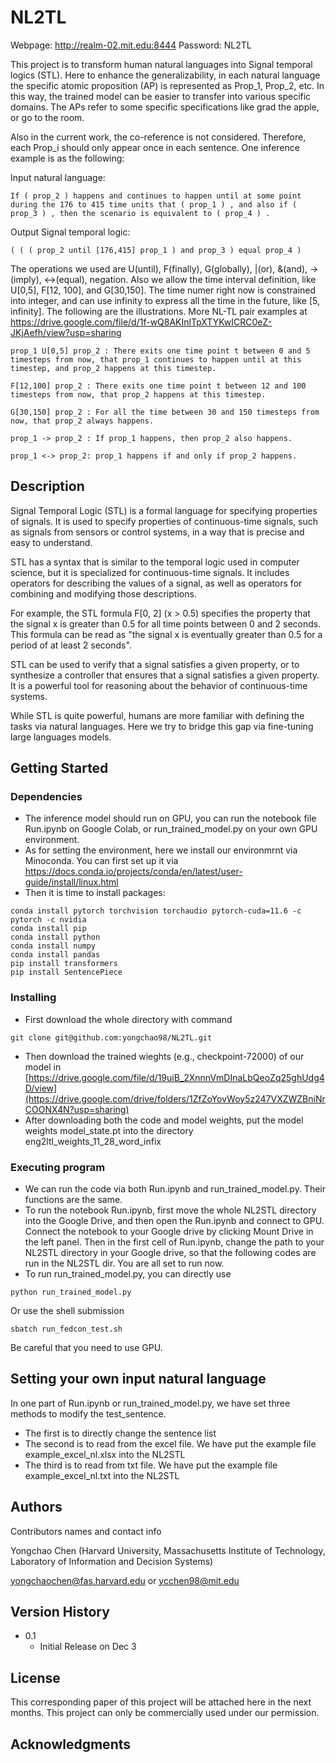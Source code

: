 # NL2TL
Webpage: http://realm-02.mit.edu:8444     Password: NL2TL

This project is to transform human natural languages into Signal temporal logics (STL). Here to enhance the generalizability, in each natural language the specific atomic proposition (AP) is represented as Prop_1, Prop_2, etc. In this way, the trained model can be easier to transfer into various specific domains. The APs refer to some specific specifications like grad the apple, or go to the room.

Also in the current work, the co-reference is not considered. Therefore, each Prop_i should only appear once in each sentence. One inference example is as the following:

Input natural language:

```
If ( prop_2 ) happens and continues to happen until at some point during the 176 to 415 time units that ( prop_1 ) , and also if ( prop_3 ) , then the scenario is equivalent to ( prop_4 ) .
```

Output Signal temporal logic:

```
( ( ( prop_2 until [176,415] prop_1 ) and prop_3 ) equal prop_4 )
```

The operations we used are U(until), F(finally), G(globally), |(or), &(and), ->(imply), <->(equal), negation. Also we allow the time interval definition, like U[0,5], F[12, 100], and G[30,150]. The time numer right now is constrained into integer, and can use infinity to express all the time in the future, like [5, infinity]. The following are the illustrations. More NL-TL pair examples at https://drive.google.com/file/d/1f-wQ8AKInlTpXTYKwICRC0eZ-JKjAefh/view?usp=sharing
```
prop_1 U[0,5] prop_2 : There exits one time point t between 0 and 5 timesteps from now, that prop_1 continues to happen until at this timestep, and prop_2 happens at this timestep.
```
```
F[12,100] prop_2 : There exits one time point t between 12 and 100 timesteps from now, that prop_2 happens at this timestep.
```
```
G[30,150] prop_2 : For all the time between 30 and 150 timesteps from now, that prop_2 always happens.
```
```
prop_1 -> prop_2 : If prop_1 happens, then prop_2 also happens.
```
```
prop_1 <-> prop_2: prop_1 happens if and only if prop_2 happens.
```

## Description

Signal Temporal Logic (STL) is a formal language for specifying properties of signals. It is used to specify properties of continuous-time signals, such as signals from sensors or control systems, in a way that is precise and easy to understand.

STL has a syntax that is similar to the temporal logic used in computer science, but it is specialized for continuous-time signals. It includes operators for describing the values of a signal, as well as operators for combining and modifying those descriptions.

For example, the STL formula F[0, 2] (x > 0.5) specifies the property that the signal x is greater than 0.5 for all time points between 0 and 2 seconds. This formula can be read as "the signal x is eventually greater than 0.5 for a period of at least 2 seconds".

STL can be used to verify that a signal satisfies a given property, or to synthesize a controller that ensures that a signal satisfies a given property. It is a powerful tool for reasoning about the behavior of continuous-time systems.

While STL is quite powerful, humans are more familiar with defining the tasks via natural languages. Here we try to bridge this gap via fine-tuning large languages models.

## Getting Started

### Dependencies

* The inference model should run on GPU, you can run the notebook file Run.ipynb on Google Colab, or run_trained_model.py on your own GPU environment.
* As for setting the environment, here we install our environmrnt via Minoconda. You can first set up it via https://docs.conda.io/projects/conda/en/latest/user-guide/install/linux.html
* Then it is time to install packages:
```
conda install pytorch torchvision torchaudio pytorch-cuda=11.6 -c pytorch -c nvidia
conda install pip
conda install python
conda install numpy
conda install pandas
pip install transformers
pip install SentencePiece
```

### Installing

* First download the whole directory with command
```
git clone git@github.com:yongchao98/NL2TL.git
```
* Then download the trained wieghts (e.g., checkpoint-72000) of our model in [https://drive.google.com/file/d/19uiB_2XnnnVmDInaLbQeoZq25ghUdg4D/view](https://drive.google.com/drive/folders/1ZfZoYovWoy5z247VXZWZBniNrCOONX4N?usp=sharing)
* After downloading both the code and model weights, put the model weights model_state.pt into the directory eng2ltl_weights_11_28_word_infix

### Executing program

* We can run the code via both Run.ipynb and run_trained_model.py. Their functions are the same.
* To run the notebook Run.ipynb, first move the whole NL2STL directory into the Google Drive, and then open the Run.ipynb and connect to GPU. Connect the notebook to your Google drive by clicking Mount Drive in the left panel. Then in the first cell of Run.ipynb, change the path to your NL2STL directory in your Google drive, so that the following codes are run in the NL2STL dir. You are all set to run now.
* To run run_trained_model.py, you can directly use 
```
python run_trained_model.py
```
Or use the shell submission
```
sbatch run_fedcon_test.sh
```
Be careful that you need to use GPU.

## Setting your own input natural language

In one part of Run.ipynb or run_trained_model.py, we have set three methods to modify the test_sentence.
* The first is to directly change the sentence list
* The second is to read from the excel file. We have put the example file example_excel_nl.xlsx into the NL2STL
* The third is to read from txt file. We have put the example file example_excel_nl.txt into the NL2STL

## Authors

Contributors names and contact info

Yongchao Chen (Harvard University, Massachusetts Institute of Technology, Laboratory of Information and Decision Systems)

yongchaochen@fas.harvard.edu or ycchen98@mit.edu

## Version History

* 0.1
    * Initial Release on Dec 3

## License

This corresponding paper of this project will be attached here in the next months. This project can only be commercially used under our permission.

## Acknowledgments

